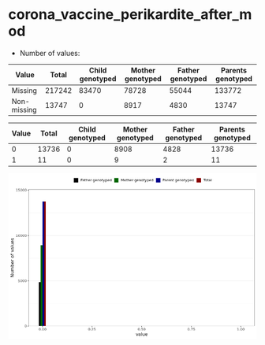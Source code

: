 # corona_vaccine_perikardite_after_mod
- Number of values:

| Value | Total | Child genotyped | Mother genotyped | Father genotyped | Parents genotyped |
| ----- | ----- | --------------- | ---------------- | ---------------- |---------------- |
| Missing | 217242 | 83470 | 78728 | 55044 | 133772 |
| Non-missing | 13747 | 0 | 8917 | 4830 | 13747 |

| Value | Total | Child genotyped | Mother genotyped | Father genotyped | Parents genotyped |
| ----- | ----- | --------------- | ---------------- | ---------------- |---------------- |
| 0 | 13736 | 0 | 8908 | 4828 | 13736 |
| 1 | 11 | 0 | 9 | 2 | 11 |



![](corona_vaccine_perikardite_after_mod_n.png)



